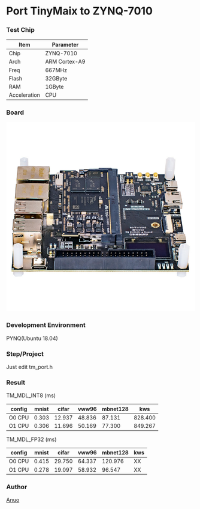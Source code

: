 # Port TinyMaix to ZYNQ-7010

### Test Chip

| Item         | Parameter      |
| ------------ | -------------- |
| Chip         | ZYNQ-7010      |
| Arch         | ARM Cortex-A9  |
| Freq         | 667MHz         |
| Flash        | 32GByte        |
| RAM          | 1GByte         |
| Acceleration | CPU            |

### Board

![ZYNQ-7010](assets/ZYNQ-7010.jpg)


### Development Environment
PYNQ(Ubuntu 18.04)

### Step/Project
Just edit tm_port.h

### Result

TM_MDL_INT8 (ms)

| config | mnist | cifar | vww96  | mbnet128 | kws   |
| ------ | ----- | ----- | ------ | -------- | -------|
| O0 CPU | 0.303 | 12.937| 48.836 | 87.131   | 828.400|
| O1 CPU | 0.306 | 11.696| 50.169 | 77.300   | 849.267|


TM_MDL_FP32 (ms)

| config | mnist    | cifar | vww96 | mbnet128 | kws  |
| ------ | -------- | ----- | ----- | -------- | ---- |
| O0 CPU | 0.415    | 29.750| 64.337| 120.976  | XX   |
| O1 CPU | 0.278    | 19.097| 58.932| 96.547   | XX   |


### Author
[Anuo](https://github.com/Anuo-shuo) 

